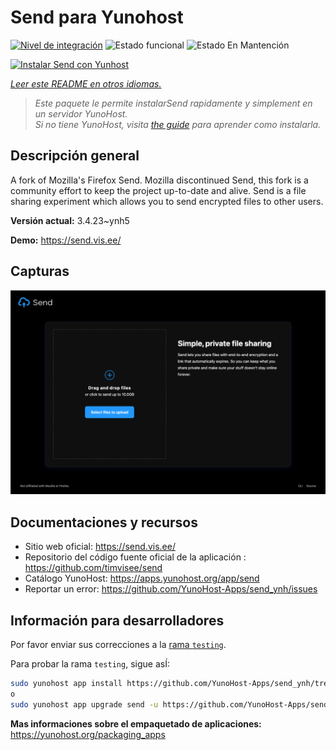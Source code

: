 <!--
Este archivo README esta generado automaticamente<https://github.com/YunoHost/apps/tree/master/tools/readme_generator>
No se debe editar a mano.
-->

# Send para Yunohost

[![Nivel de integración](https://apps.yunohost.org/badge/integration/send)](https://ci-apps.yunohost.org/ci/apps/send/)
![Estado funcional](https://apps.yunohost.org/badge/state/send)
![Estado En Mantención](https://apps.yunohost.org/badge/maintained/send)

[![Instalar Send con Yunhost](https://install-app.yunohost.org/install-with-yunohost.svg)](https://install-app.yunohost.org/?app=send)

*[Leer este README en otros idiomas.](./ALL_README.md)*

> *Este paquete le permite instalarSend rapidamente y simplement en un servidor YunoHost.*  
> *Si no tiene YunoHost, visita [the guide](https://yunohost.org/install) para aprender como instalarla.*

## Descripción general

A fork of Mozilla's Firefox Send. Mozilla discontinued Send, this fork is a community effort to keep the project up-to-date and alive.
Send is a file sharing experiment which allows you to send encrypted files to other users.


**Versión actual:** 3.4.23~ynh5

**Demo:** <https://send.vis.ee/>

## Capturas

![Captura de Send](./doc/screenshots/screenshot.png)

## Documentaciones y recursos

- Sitio web oficial: <https://send.vis.ee/>
- Repositorio del código fuente oficial de la aplicación : <https://github.com/timvisee/send>
- Catálogo YunoHost: <https://apps.yunohost.org/app/send>
- Reportar un error: <https://github.com/YunoHost-Apps/send_ynh/issues>

## Información para desarrolladores

Por favor enviar sus correcciones a la [rama `testing`](https://github.com/YunoHost-Apps/send_ynh/tree/testing).

Para probar la rama `testing`, sigue asÍ:

```bash
sudo yunohost app install https://github.com/YunoHost-Apps/send_ynh/tree/testing --debug
o
sudo yunohost app upgrade send -u https://github.com/YunoHost-Apps/send_ynh/tree/testing --debug
```

**Mas informaciones sobre el empaquetado de aplicaciones:** <https://yunohost.org/packaging_apps>
